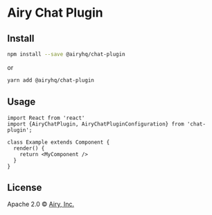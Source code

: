 # Airy Chat Plugin 

## Install

```bash
npm install --save @airyhq/chat-plugin
```

or

```bash
yarn add @airyhq/chat-plugin
``` 

## Usage

```tsx
import React from 'react'
import {AiryChatPlugin, AiryChatPluginConfiguration} from 'chat-plugin';

class Example extends Component {
  render() {
    return <MyComponent />
  }
}
```

## License

Apache 2.0 © [Airy, Inc.](https://airy.co)





